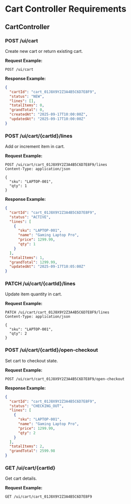 # Cart Controller Requirements

## CartController

### POST /ui/cart
Create new cart or return existing cart.

**Request Example:**
```
POST /ui/cart
```

**Response Example:**
```json
{
  "cartId": "cart_01J8X9Y2Z3A4B5C6D7E8F9",
  "status": "NEW",
  "lines": [],
  "totalItems": 0,
  "grandTotal": 0,
  "createdAt": "2025-09-17T10:00:00Z",
  "updatedAt": "2025-09-17T10:00:00Z"
}
```

### POST /ui/cart/{cartId}/lines
Add or increment item in cart.

**Request Example:**
```
POST /ui/cart/cart_01J8X9Y2Z3A4B5C6D7E8F9/lines
Content-Type: application/json

{
  "sku": "LAPTOP-001",
  "qty": 1
}
```

**Response Example:**
```json
{
  "cartId": "cart_01J8X9Y2Z3A4B5C6D7E8F9",
  "status": "ACTIVE",
  "lines": [
    {
      "sku": "LAPTOP-001",
      "name": "Gaming Laptop Pro",
      "price": 1299.99,
      "qty": 1
    }
  ],
  "totalItems": 1,
  "grandTotal": 1299.99,
  "updatedAt": "2025-09-17T10:05:00Z"
}
```

### PATCH /ui/cart/{cartId}/lines
Update item quantity in cart.

**Request Example:**
```
PATCH /ui/cart/cart_01J8X9Y2Z3A4B5C6D7E8F9/lines
Content-Type: application/json

{
  "sku": "LAPTOP-001",
  "qty": 2
}
```

### POST /ui/cart/{cartId}/open-checkout
Set cart to checkout state.

**Request Example:**
```
POST /ui/cart/cart_01J8X9Y2Z3A4B5C6D7E8F9/open-checkout
```

**Response Example:**
```json
{
  "cartId": "cart_01J8X9Y2Z3A4B5C6D7E8F9",
  "status": "CHECKING_OUT",
  "lines": [
    {
      "sku": "LAPTOP-001",
      "name": "Gaming Laptop Pro",
      "price": 1299.99,
      "qty": 2
    }
  ],
  "totalItems": 2,
  "grandTotal": 2599.98
}
```

### GET /ui/cart/{cartId}
Get cart details.

**Request Example:**
```
GET /ui/cart/cart_01J8X9Y2Z3A4B5C6D7E8F9
```
